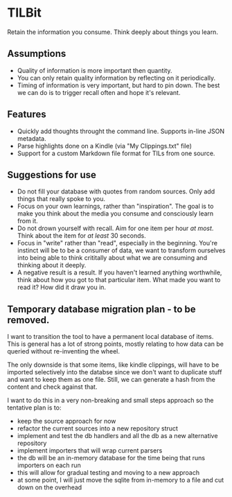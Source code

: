 # TILBit

Retain the information you consume. Think deeply about things you learn.

## Assumptions

- Quality of information is more important then quantity.
- You can only retain quality information by reflecting on it periodically.
- Timing of information is very important, but hard to pin down. The best we can do is to trigger recall often and hope it's relevant.

## Features

- Quickly add thoughts throught the command line. Supports in-line JSON metadata.
- Parse highlights done on a Kindle (via "My Clippings.txt" file)
- Support for a custom Markdown file format for TILs from one source.

## Suggestions for use

- Do not fill your database with quotes from random sources. Only add things that really spoke to you.
- Focus on your own learnings, rather than "inspiration". The goal is to make you think about the media you consume and consciously learn from it.
- Do not drown yourself with recall. Aim for one item per hour *at most*. Think about the item for *at least* 30 seconds.
- Focus in "write" rather than "read", especially in the beginning. You're instinct will be to be a consumer of data, we want to transform ourselves into being able to think crititally about what we are consuming and thinking about it deeply.
- A negative result is a result. If you haven't learned anything worthwhile, think about how you got to that particular item. What made you want to read it? How did it draw you in.


## Temporary database migration plan - to be removed.

I want to transition the tool to have a permanent local database of items. This is general has a lot of strong points, mostly relating to how data can be queried without re-inventing the wheel.

The only downside is that some items, like kindle clippings, will have to be imported selectively into the databse since we don't want to duplicate stuff and want to keep them as one file. Still, we can generate a hash from the content and check against that.

I want to do this in a very non-breaking and small steps approach so the tentative plan is to:
- keep the source approach for now
- refactor the current sources into a new repository struct
- implement and test the db handlers and all the db as a new alternative repository
- implement importers that will wrap current parsers
- the db will be an in-memory database for the time being that runs importers on each run
- this will allow for gradual testing and moving to a new approach
- at some point, I will just move the sqlite from in-memory to a file and cut down on the overhead
